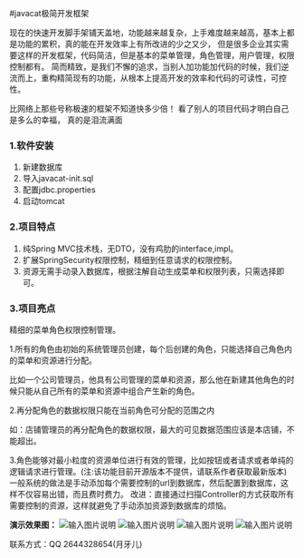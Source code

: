 
#javacat极简开发框架

现在的快速开发脚手架铺天盖地，功能越来越复杂，上手难度越来越高，基本上都是功能的累积，真的能在开发效率上有所改进的少之又少，
但是很多企业其实需要这样的开发框架，代码简洁，但是基本的菜单管理，角色管理，用户管理，权限控制都有。
简而精致，是我们不懈的追求，当别人加功能加代码的时候，我们逆流而上，重构精简现有的功能，从根本上提高开发的效率和代码的可读性，可控性。

比网络上那些号称极速的框架不知道快多少倍！
看了别人的项目代码才明白自己是多么的幸福，
真的是泪流满面

### 1.软件安装
1. 新建数据库
2. 导入javacat-init.sql
3. 配置jdbc.properties
4. 启动tomcat

### 2.项目特点
1. 纯Spring MVC技术栈，无DTO，没有鸡肋的interface,impl。
2. 扩展SpringSecurity权限控制，精细到任意请求的权限控制。
3. 资源无需手动录入数据库，根据注解自动生成菜单和权限列表，只需选择即可。

### 3.项目亮点
精细的菜单角色权限控制管理。

1.所有的角色由初始的系统管理员创建，每个后创建的角色，只能选择自己角色内的菜单和资源进行分配。

比如一个公司管理员，他具有公司管理的菜单和资源，那么他在新建其他角色的时候只能从自己所有的菜单和资源中组合产生新的角色。

2.再分配角色的数据权限只能在当前角色可分配的范围之内

如：店铺管理员的再分配角色的数据权限，最大的可见数据范围应该是本店铺，不能超出。

3.角色能够对最小粒度的资源单位进行有效的管理，比如按钮或者请求或者单纯的逻辑请求进行管理。(注:该功能目前开源版本不提供，请联系作者获取最新版本)
一般系统的做法是手动添加每个需要控制的url到数据库，然后配置到数据库，这样不仅容易出错，而且费时费力。
改进：直接通过扫描Controller的方式获取所有需要控制的资源，这样就避免了手动添加资源到数据库的烦恼。

**演示效果图：**
![输入图片说明](http://open.mutou888.com/javacat/curd.png "在这里输入图片标题")
![输入图片说明](http://open.mutou888.com/javacat/menu.png "在这里输入图片标题")
![输入图片说明](http://open.mutou888.com/javacat/user.png "在这里输入图片标题")
![输入图片说明](http://open.mutou888.com/javacat/role.png "在这里输入图片标题")

联系方式：QQ 2644328654(月牙儿)
